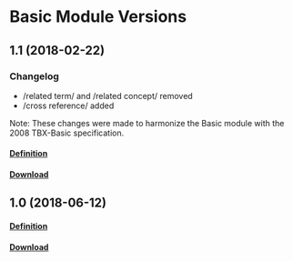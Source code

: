 # Basic Module Versions

## 1.1 (2018-02-22)

### Changelog
- /related term/ and /related concept/ removed
- /cross reference/ added

Note: These changes were made to harmonize the Basic module with the 2008 TBX-Basic specification.

#### [Definition](https://ltac-global.github.io/TBX_basic_module/TBX_basic_module_1.1/Basic%20Module%20Definition.pdf)
#### [Download](https://ltac-global.github.io/TBX_basic_module/TBX_basic_module_1.1.zip)


## 1.0 (2018-06-12)
#### [Definition](https://ltac-global.github.io/TBX_basic_module/TBX_basic_module_1.0/Basic%20Module%20Definition.pdf)
#### [Download](https://ltac-global.github.io/TBX_basic_module/TBX_basic_module_1.0.zip)
